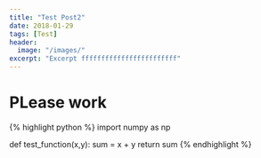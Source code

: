 ```yaml
---
title: "Test Post2"
date: 2018-01-29
tags: [Test]
header:
  image: "/images/"
excerpt: "Excerpt ffffffffffffffffffffffff"
---
```

# PLease work

{% highlight python %}
import numpy as np

def test_function(x,y):
  sum = x + y
  return sum
{% endhighlight %}
